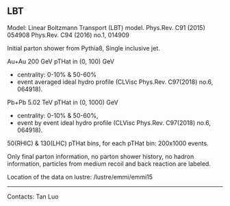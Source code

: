 ## LBT

Model: Linear Boltzmann Transport (LBT) model. Phys.Rev. C91 (2015) 054908 Phys.Rev. C94 (2016) no.1, 014909

Initial parton shower from Pythia8, Single inclusive jet.

Au+Au 200 GeV pTHat in (0, 100) GeV
- centrality: 0-10% & 50-60%
- event averaged ideal hydro profile (CLVisc Phys.Rev. C97(2018) no.6, 064918). 

Pb+Pb 5.02 TeV pTHat in (0, 1000) GeV
- centrality: 0-10% & 50-60%,
- event by event ideal hydro profile (CLVisc Phys.Rev. C97(2018) no.6, 064918).

50(RHIC) & 130(LHC) pTHat bins, for each pTHat bin: 200x1000 events.

Only final parton information, no parton shower history, no hadron information, particles from medium recoil and back reaction are labeled.

Location of the data on lustre: /lustre/emmi/emmi15

<hr>

Contacts: Tan Luo
